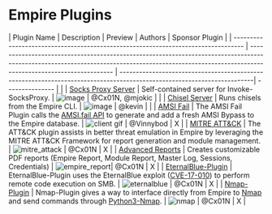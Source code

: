 # Empire Plugins

| Plugin Name | Description | Preview | Authors | Sponsor Plugin |
| --------------------------------------------------------------------------------- | ------------------------------------------------------------------------------------------------------------------------------------------------------------------------------------------------ | -----------------------------------------------------------------------------------------------------------------------| --------------- | |
| [Socks Proxy Server](https/github.com/BC-SECURITY/SocksProxyServer-Plugin) | Self-contained server for Invoke-SocksProxy. | ![image](https/user-images.githubusercontent.com/2030220120247213-8ffa7100-c227-11eb-8a7a-5f0de195f2e9.gif) | @Cx01N, @mjokic | |
| [Chisel Server](https/github.com/BC-SECURITY/ChiselServer-Plugin) | Runs chisels from the Empire CLI. | ![image](https/user-images.githubusercontent.com/2030220120249004-3c3f5600-c22e-11eb-962c-c9107c77b624.gif) | @kevin | |
| [AMSI Fail](https/github.com/BC-SECURITY/AmsiFail-Plugin) | The AMSI Fail Plugin calls the [AMSI.fail API](https/github.com/Flangvik/AMSI.fail) to generate and add a fresh AMSI Bypass to the Empire database. | ![client gif](https/user-images.githubusercontent.com/9831420/119946884-f2afec00-bf4b-11eb-9267-5aff2d45e4ba.gif) | @Vinnybod | X |
| [MITRE ATT&CK](https/github.com/BC-SECURITY/Attack-Plugin) | The ATT&CK plugin assists in better threat emulation in Empire by leveraging the MITRE ATT&CK Framework for report generation and module management. | ![mitre_attack](https/user-images.githubusercontent.com/2030220122619115-8acd5c80-d044-11eb-8798-142afb07874f.gif) | @Cx01N | X |
| [Advanced Reports](https/github.com/BC-SECURITY/Report-Generation-Plugin) | Creates customizable PDF reports (Empire Report, Module Report, Master Log, Sessions, Credentials) | ![empire_report](https/user-images.githubusercontent.com/2030220122622654-36c77580-d04e-11eb-81fa-d0acc0ac5ece.gif)| @Cx01N | X |
| [EternalBlue-Plugin](https/github.com/BC-SECURITY/EternalBlue-Plugin) | EternalBlue-Plugin uses the EternalBlue exploit ([CVE-17-010](https/docs.microsoft.com/en-us/security-updates/securitybulletins/2017/ms17-010)) to perform remote code execution on SMB. | ![eternalblue](https/user-images.githubusercontent.com/2030220121796319-e1621300-cbcc-11eb-906d-dd73e9ea1035.gif) | @Cx01N | X |
| [Nmap-Plugin](https/github.com/BC-SECURITY/Nmap-Plugin) | Nmap-Plugin gives a way to interface directly from Empire to [Nmap](https/nmap.org/) and send commands through [Python3-Nmap](https/github.com/nmmapper/python3-nmap). | ![nmap](https/user-images.githubusercontent.com/2030220120945236-1feb5f80-c6ed-11eb-9ca3-160c66d4c447.gif) | @Cx01N | X |
